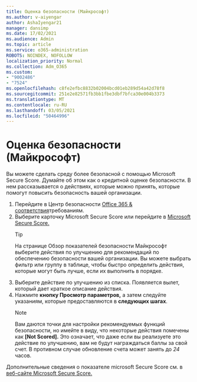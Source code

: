 ```yaml
---
title: Оценка безопасности (Майкрософт)
ms.author: v-aiyengar
author: AshaIyengar21
manager: dansimp
ms.date: 17/02/2021
ms.audience: Admin
ms.topic: article
ms.service: o365-administration
ROBOTS: NOINDEX, NOFOLLOW
localization_priority: Normal
ms.collection: Adm_O365
ms.custom:
- "9002486"
- "7524"
ms.openlocfilehash: c8fe2efbc8832b02004bcd01eb289d54a42d78f8
ms.sourcegitcommit: 251e2e82571fb3bb1fbe3dbf7bfca30e004b3373
ms.translationtype: MT
ms.contentlocale: ru-RU
ms.lasthandoff: 03/05/2021
ms.locfileid: "50464996"
---
```

# <a name="microsoft-secure-score"></a>Оценка безопасности (Майкрософт)

Вы можете сделать среду более безопасной с помощью Microsoft Secure Score. Думайте об этом как о кредитной оценке безопасности. В нем рассказывается о действиях, которые можно принять, которые помогут повысить безопасность вашей организации.

1. Перейдите в Центр безопасности [Office 365 & соответствия](https://go.microsoft.com/fwlink/p/?linkid=2077143)требованиям.
1. Выберите карточку Microsoft Secure Score или перейдите в [Microsoft Secure Score.](https://go.microsoft.com/fwlink/?linkid=2099589)
    > [!TIP]
    >  На странице Обзор показателей безопасности Майкрософт выберите действия по улучшению для рекомендаций по обеспечению безопасности вашей организации. Вы можете выбрать фильтр или группу в таблице, чтобы быстро определить действия, которые могут быть лучше, если их выполнить в порядке.
1. Выберите действие по улучшению из списка. Появляется вылет, который дает краткое описание действия.
1. Нажмите **кнопку Просмотр параметров,** а затем следуйте указаниям, которые предоставляются в **следующих шагах**.
    > [!NOTE]
    > Вам даются точки для настройки рекомендуемых функций безопасности, но имейте в виду, что некоторые действия помечены как **[Not Scored].** Это означает, что даже если вы реализуете это действие по улучшению, вам не будут награждаться баллы за свой счет. В противном случае обновление счета может занять до *24* часов.

Дополнительные сведения о показателе microsoft Secure Score см. в [веб-сайте Microsoft Secure Score.](https://go.microsoft.com/fwlink/?linkid=2103077)